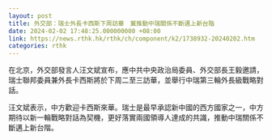 ```yaml
---
layout: post
title: 外交部：瑞士外長卡西斯下周訪華　冀推動中瑞關係不斷邁上新台階
date: 2024-02-02 17:48:25.000000000 +08:00
link: https://news.rthk.hk/rthk/ch/component/k2/1738932-20240202.htm
categories: rthk
---
```


在北京，外交部發言人汪文斌宣布，應中共中央政治局委員、外交部長王毅邀請，瑞士聯邦委員兼外長卡西斯將於下周二至三訪華，並舉行中瑞第三輪外長級戰略對話。

汪文斌表示，中方歡迎卡西斯來華。瑞士是最早承認新中國的西方國家之一，中方期待以新一輪戰略對話為契機，更好落實兩國領導人達成的共識，推動中瑞關係不斷邁上新台階。
